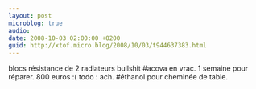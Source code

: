 ```yaml
---
layout: post
microblog: true
audio: 
date: 2008-10-03 02:00:00 +0200
guid: http://xtof.micro.blog/2008/10/03/t944637383.html
---
```

blocs résistance de 2 radiateurs bullshit #acova en vrac. 1 semaine pour réparer. 800 euros :( todo : ach. #éthanol pour cheminée de table.

